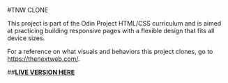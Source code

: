 #TNW CLONE

This project is part of the Odin Project HTML/CSS curriculum and is aimed at practicing building responsive pages with a flexible design that fits all device sizes.

For a reference on what visuals and behaviors this project clones, go to https://thenextweb.com/.

##**[LIVE VERSION HERE](https://kikupiku.github.io/tnw-clone/)**